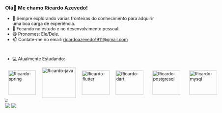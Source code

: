 ### Olá👋 Me chamo Ricardo Azevedo!



- 🔭 Sempre explorando várias fronteiras do conhecimento para adquirir uma boa carga de experiência.
- 🌱 Focando no estudo e no desenvolvimento pessoal.
- 😄 Pronomes: Ele/Dele.
- 📫 Contate-me no email: ricardoazevedo1911@gmail.com

#
- 💻 Atualmente Estudando:
<div style="display: flex; align-items: center;">
   <img style="margin: 0 10px;" align="center" alt="Ricardo-spring" height="80" width="90" src="https://cdn.jsdelivr.net/gh/devicons/devicon@latest/icons/spring/spring-original.svg" />
   <img style="margin: 0 10px;" align="center" alt="Ricardo-java" height="100" width="110" src="https://cdn.jsdelivr.net/gh/devicons/devicon@latest/icons/java/java-original.svg" /> 
   <img style="margin: 0 10px;" align="center" alt="Ricardo-flutter" height="80" width="90" src="https://cdn.jsdelivr.net/gh/devicons/devicon@latest/icons/flutter/flutter-original.svg" />
   <img style="margin: 0 10px;" align="center" alt="Ricardo-dart" height="80" width="90" src="https://cdn.jsdelivr.net/gh/devicons/devicon@latest/icons/dart/dart-original.svg" />
   <img style="margin: 0 20px;" align="center" alt="Ricardo-postgresql" height="80" width="90" src="https://cdn.jsdelivr.net/gh/devicons/devicon@latest/icons/postgresql/postgresql-original.svg" />
   <img style="margin: 0 10px;" align="center" alt="Ricardo-mysql" height="80" width="90" src="https://cdn.jsdelivr.net/gh/devicons/devicon@latest/icons/mysql/mysql-original.svg" />         
</div>
#
<div> 
  <a href="https://www.linkedin.com/in/ricardoo-azevedo/" target="_blank"><img src="https://img.shields.io/badge/-LinkedIn-%230077B5?style=for-the-badge&logo=linkedin&logoColor=white" target="_blank"></a>
  <a href="https://www.instagram.com/ricaardo_azeveedo/" target="_blank"><img src="https://img.shields.io/badge/-Instagram-%23E4405F?style=for-the-badge&logo=instagram&logoColor=white" target="_blank"></a>
</div>

